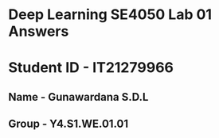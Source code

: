 # Deep Learning SE4050 Lab 01 Answers
# Student ID - IT21279966
## Name      - Gunawardana S.D.L
## Group     - Y4.S1.WE.01.01
